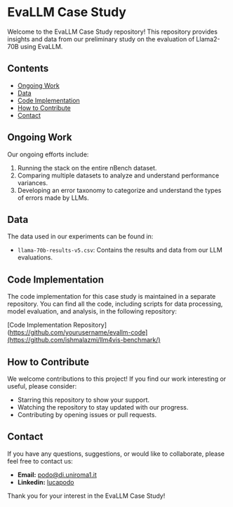 # EvaLLM Case Study

Welcome to the EvaLLM Case Study repository! This repository provides insights and data from our preliminary study on the evaluation of Llama2-70B using EvaLLM.

## Contents

- [Ongoing Work](#ongoing-work)
- [Data](#data)
- [Code Implementation](#code-implementation)
- [How to Contribute](#how-to-contribute)
- [Contact](#contact)

## Ongoing Work

Our ongoing efforts include:

1. Running the stack on the entire nBench dataset.
2. Comparing multiple datasets to analyze and understand performance variances.
3. Developing an error taxonomy to categorize and understand the types of errors made by LLMs.

## Data

The data used in our experiments can be found in:

- `llama-70b-results-v5.csv`: Contains the results and data from our LLM evaluations.

## Code Implementation

The code implementation for this case study is maintained in a separate repository. You can find all the code, including scripts for data processing, model evaluation, and analysis, in the following repository:

[Code Implementation Repository](https://github.com/yourusername/evallm-code](https://github.com/ishmalazmi/llm4vis-benchmark/)

## How to Contribute

We welcome contributions to this project! If you find our work interesting or useful, please consider:

- Starring this repository to show your support.
- Watching the repository to stay updated with our progress.
- Contributing by opening issues or pull requests.

## Contact

If you have any questions, suggestions, or would like to collaborate, please feel free to contact us:

- **Email:** [podo@di.uniroma1.it](mailto:podo@di.uniroma1.it)
- **Linkedin:** [lucapodo](https://linkedin.com/luca-podo)

Thank you for your interest in the EvaLLM Case Study!
